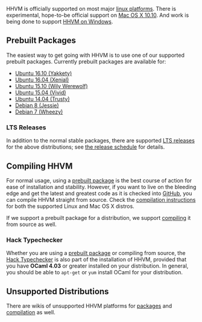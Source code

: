 HHVM is officially supported on most major [linux platforms](./linux.md). There is experimental, hope-to-be official support on [Mac OS X 10.10](./mac.md). And work is being done to support [HHVM on Windows](./windows.md).

## Prebuilt Packages

The easiest way to get going with HHVM is to use one of our supported prebuilt packages. Currently prebuilt packages are available for:

* [Ubuntu 16.10 (Yakkety)](./linux.md#ubuntu-16.10-yakkety)
* [Ubuntu 16.04 (Xenial)](./linux.md#ubuntu-16.04-xenial)
* [Ubuntu 15.10 (Wily Werewolf)](./linux.md#ubuntu-15.10-wily-werewolf)
* [Ubuntu 15.04 (Vivid)](./linux.md#ubuntu-15.04-vivid)
* [Ubuntu 14.04 (Trusty)](./linux.md#ubuntu-14.04-trusty)
* [Debian 8 (Jessie)](./linux.md#debian-8-jessie)
* [Debian 7 (Wheezy)](./linux.md#debian-7-wheezy)

### LTS Releases

In addition to the normal stable packages, there are supported [LTS releases](/hhvm/installation/linux#obtaining-lts-releases) for the above distributions; see [the release schedule](/hhvm/installation/release-schedule#Lifecycle) for details.

## Compiling HHVM

For normal usage, using a [prebuilt package](#prebuilt-packages) is the best course of action for ease of installation and stability. However, if you want to live on the bleeding edge and get the latest and greatest code as it is checked into [GitHub](https://github.com/facebook/hhvm/), you can compile HHVM straight from source. Check the [compilation instructions](/hhvm/installation/building-from-source) for both the supported Linux and Mac OS X distros.

If we support a prebuilt package for a distribution, we support [compiling](/hhvm/installation/building-from-source) it from source as well.

### Hack Typechecker

Whether you are using a [prebuilt package](#prebuilt-packages) or compiling from source, the [Hack Typechecker](/hack/typechecker/introduction) is also part of the installation of HHVM, provided that you have **OCaml 4.03** or greater installed on your distribution. In general, you should be able to `apt-get` or `yum` install OCaml for your distribution.

## Unsupported Distributions

There are wikis of unsupported HHVM platforms for [packages](https://github.com/facebook/hhvm/wiki/Prebuilt-Packages-for-HHVM) and [compilation](https://github.com/facebook/hhvm/wiki/Building-and-Installing-HHVM) as well.

